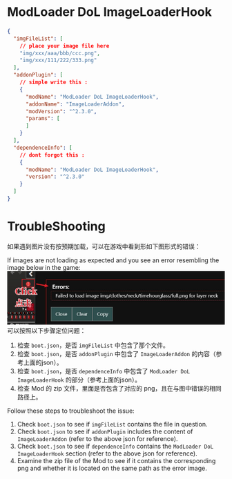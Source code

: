 # ModLoader DoL ImageLoaderHook

```json lines
{
  "imgFileList": [
    // place your image file here
    "img/xxx/aaa/bbb/ccc.png",
    "img/xxx/111/222/333.png"
  ],
  "addonPlugin": [
    // simple write this :
    {
      "modName": "ModLoader DoL ImageLoaderHook",
      "addonName": "ImageLoaderAddon",
      "modVersion": "^2.3.0",
      "params": [
      ]
    }
  ],
  "dependenceInfo": [
    // dont forgot this :
    {
      "modName": "ModLoader DoL ImageLoaderHook",
      "version": "^2.3.0"
    }
  ]
}
```

# TroubleShooting

如果遇到图片没有按预期加载，可以在游戏中看到形如下图形式的错误：

If images are not loading as expected and you see an error resembling the image below in the game:
![ErrorImg](doc/clickError.jpg)
可以按照以下步骤定位问题：
1. 检查 `boot.json`，是否 `imgFileList` 中包含了那个文件。
2. 检查 `boot.json`，是否 `addonPlugin` 中包含了 `ImageLoaderAddon` 的内容（参考上面的json）。
3. 检查 `boot.json`，是否 `dependenceInfo` 中包含了 `ModLoader DoL ImageLoaderHook` 的部分（参考上面的json）。
4. 检查 Mod 的 zip 文件，里面是否包含了对应的 png，且在与图中错误的相同路径上。

Follow these steps to troubleshoot the issue:
1. Check `boot.json` to see if `imgFileList` contains the file in question.
2. Check `boot.json` to see if `addonPlugin` includes the content of `ImageLoaderAddon` (refer to the above json for reference).
3. Check `boot.json` to see if `dependenceInfo` contains the `ModLoader DoL ImageLoaderHook` section (refer to the above json for reference).
4. Examine the zip file of the Mod to see if it contains the corresponding png and whether it is located on the same path as the error image.
